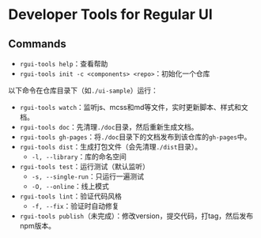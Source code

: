 # Developer Tools for Regular UI
## Commands

- `rgui-tools help`：查看帮助
- `rgui-tools init -c <components> <repo>`：初始化一个仓库

以下命令在仓库目录下（如`./ui-sample`）运行：

- `rgui-tools watch`：监听js、mcss和md等文件，实时更新脚本、样式和文档。
- `rgui-tools doc`：先清理`./doc`目录，然后重新生成文档。
- `rgui-tools gh-pages`：将`./doc`目录下的文档发布到该仓库的`gh-pages`中。
- `rgui-tools dist`：生成打包文件（会先清理`./dist`目录）。
    - `-l, --library`：库的命名空间
- `rgui-tools test`：运行测试（默认监听）
    - `-s, --single-run`：只运行一遍测试
    - `-O, --online`：线上模式
- `rgui-tools lint`：验证代码风格
    - `-f, --fix`：验证时自动修复
- `rgui-tools publish`（未完成）：修改version，提交代码，打tag，然后发布npm版本。
